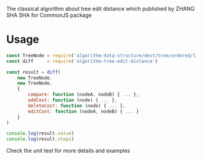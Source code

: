 The classical algorithm about tree edit distance which published by ZHANG SHA SHA for CommonJS package

# Usage
```javascript
const TreeNode = require('algorithm-data-structure/dest/tree/ordered/linked-ordered-node')
const diff     = require('algorithm-tree-edit-distance')

const result = diff(
    new TreeNode, 
    new TreeNode,
    {
        compare: function (nodeA, nodeB) { ... },
        addCost: function (node) { ... },
        deleteCost: function (node) { ... },
        editCost: function (nodeA, nodeB) { ... }
    }
)

console.log(result.value)
console.log(result.steps)
```

Check the unit test for more details and examples